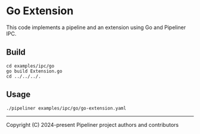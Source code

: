 # Go Extension

This code implements a pipeline and an extension using Go and Pipeliner IPC.

## Build

```shell
cd examples/ipc/go
go build Extension.go
cd ../../../.
```

## Usage

```shell
./pipeliner examples/ipc/go/go-extension.yaml
```

---

Copyright (C) 2024-present Pipeliner project authors and contributors